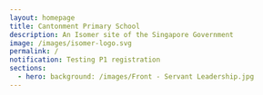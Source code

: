 ```yaml
---
layout: homepage
title: Cantonment Primary School
description: An Isomer site of the Singapore Government
image: /images/isomer-logo.svg
permalink: /
notification: Testing P1 registration
sections:
  - hero: background: /images/Front - Servant Leadership.jpg
---
```

